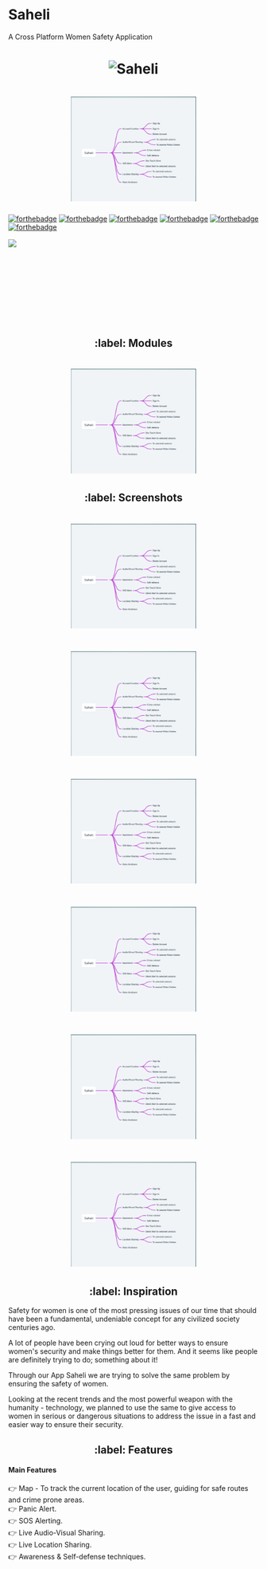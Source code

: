 # Saheli
 A Cross Platform Women Safety Application
 
 

<h1 align="center"><img width=50% height=50% alt="Saheli" src=" ##"></h1>
<h1 align="center" SAHELI- A Cross Platform Women Safety Application</h1>
<h1 align="center"><img width=50% height=50% alt="Modules" src="https://github.com/msbuddhu/Saheli/blob/main/Screenshot%20(2).png"></h1>



[![forthebadge](https://forthebadge.com/images/badges/built-by-developers.svg)](https://forthebadge.com)
[![forthebadge](https://forthebadge.com/images/badges/built-with-love.svg)](https://forthebadge.com)
[![forthebadge](https://forthebadge.com/images/badges/built-with-swag.svg)](https://forthebadge.com)
[![forthebadge](https://forthebadge.com/images/badges/for-you.svg)](https://forthebadge.com)
[![forthebadge](https://forthebadge.com/images/badges/open-source.svg)](https://forthebadge.com)
[![forthebadge](https://forthebadge.com/images/badges/check-it-out.svg)](https://forthebadge.com)



<img align="center" src="cross.png" width=100%>

<br><br><br><br><br><br><br><br>
<h2 align="center" id="Modules"> :label: Modules</h2>
<h1 align="center"><img width=50% height=50% alt="Modules" src="https://github.com/msbuddhu/Saheli/blob/main/Screenshot%20(2).png"></h1>


<h2 align="center" id="Screenshots"> :label: Screenshots</h2>
<h1 align="center"><img width=50% height=50% alt="Modules" src="https://github.com/msbuddhu/Saheli/blob/main/Screenshot%20(2).png"></h1>
<h1 align="center"><img width=50% height=50% alt="Modules" src="https://github.com/msbuddhu/Saheli/blob/main/Screenshot%20(2).png"></h1>
<h1 align="center"><img width=50% height=50% alt="Modules" src="https://github.com/msbuddhu/Saheli/blob/main/Screenshot%20(2).png"></h1>
<h1 align="center"><img width=50% height=50% alt="Modules" src="https://github.com/msbuddhu/Saheli/blob/main/Screenshot%20(2).png"></h1>
<h1 align="center"><img width=50% height=50% alt="Modules" src="https://github.com/msbuddhu/Saheli/blob/main/Screenshot%20(2).png"></h1>
<h1 align="center"><img width=50% height=50% alt="Modules" src="https://github.com/msbuddhu/Saheli/blob/main/Screenshot%20(2).png"></h1>



<h2 align="center" id="Inspiration"> :label: Inspiration</h2>

Safety for women is one of the most pressing issues of our time that should have been a 
fundamental, undeniable concept for any civilized society centuries ago.

A lot of people have been crying out loud for better ways to ensure women's security and 
make things better for them. And it seems like people are definitely trying to do; something 
about it!

Through our App Saheli we are trying to solve the same problem by ensuring the safety 
of women.

Looking at the recent trends and the most powerful weapon with the humanity - technology, we planned to use the same to give access to women in serious or dangerous situations to address the issue in a fast and easier way to ensure their security.



<h2 align="center" id="Features"> :label: Features</h2>

  #### Main Features
  
   :point_right: Map - To track the current location of the user, guiding for safe routes and crime prone areas.<br/>
   :point_right: Panic Alert. <br/>
   :point_right: SOS Alerting. <br/>
   :point_right: Live Audio-Visual Sharing. <br/>
   :point_right: Live Location Sharing. <br/>
   :point_right: Awareness & Self-defense techniques. <br/>



